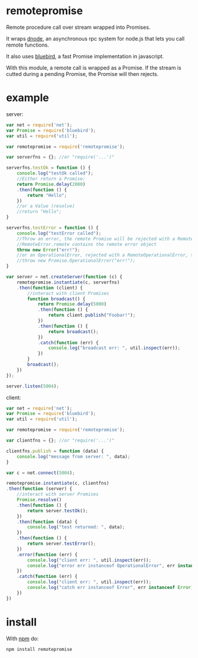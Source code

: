 # remotepromise

Remote procedure call over stream wrapped into Promises.

It wraps [dnode](https://github.com/substack/dnode), an asynchronous rpc system for node.js that lets you
call remote functions.

It also uses [bluebird](http://bluebirdjs.com/docs/getting-started.html), a fast Promise implementation in javascript.

With this module, a remote call is wrapped as a Promise. If the stream is cutted during a pending Promise, the Promise will then rejects.


# example

server:

``` js
var net = require('net');
var Promise = require('bluebird');
var util = require('util');

var remotepromise = require('remotepromise');

var serverfns = {}; //or "require('...')"

serverfns.testOk = function () {
	console.log("testOk called");
	//Either return a Promise:
	return Promise.delay(2000)
	.then(function () {
		return "Hello";
	})
	//or a Value (resolve)
	//return "Hello";
}

serverfns.testError = function () {
	console.log("testError called");
	//Throw an error, the remote Promise will be rejected with a RemoteError, trapped with .catch()
	//RemoteError.remote contains the remote error object
	throw new Error("err!");
	//or an OperationalError, rejected with a RemoteOperationalError, trapped with .error()
	//throw new Promise.OperationalError("err!");
}

var server = net.createServer(function (c) {
	remotepromise.instantiate(c, serverfns)
	.then(function (client) {
		//interact with client Promises
		function broadcast() {
			return Promise.delay(5000)
			.then(function () {
				return client.publish("Foobar!");
			})
			.then(function () {
				return broadcast();
			})
			.catch(function (err) {
				console.log("broadcast err: ", util.inspect(err));
			})
		}
		broadcast();
	})
});

server.listen(5004);
```

client:

``` js
var net = require('net');
var Promise = require('bluebird');
var util = require('util');

var remotepromise = require('remotepromise');

var clientfns = {}; //or "require('...')"

clientfns.publish = function (data) {
	console.log("message from server: ", data);
}

var c = net.connect(5004);

remotepromise.instantiate(c, clientfns)
.then(function (server) {
	//interact with server Promises
	Promise.resolve() 
	.then(function () {
		return server.testOk();
	})
	.then(function (data) {
		console.log("test returned: ", data);
	})
	.then(function () {
		return server.testError();
	})
	.error(function (err) {
		console.log("client err: ", util.inspect(err));
		console.log("error err instanceof OperationalError", err instanceof Promise.OperationalError);
	})
	.catch(function (err) {
		console.log("client err: ", util.inspect(err));
		console.log("catch err instanceof Error", err instanceof Error);
	})
})

```

# install

With [npm](http://npmjs.org) do:

```
npm install remotepromise
```
